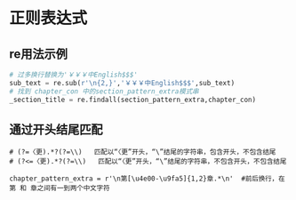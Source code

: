 # 正则表达式


## re用法示例

```python
# 过多换行替换为'￥￥￥中English$$$'
sub_text = re.sub(r'\n{2,}','￥￥￥中English$$$',sub_text)
# 找到 chapter_con 中的section_pattern_extra模式串
_section_title = re.findall(section_pattern_extra,chapter_con)
```



## 通过开头结尾匹配

```
# (?=〈更).*?(?=\\)   匹配以“〈更”开头，“\”结尾的字符串，包含开头，不包含结尾
# (?<=〈更).*?(?=\\)   匹配以“〈更”开头，“\”结尾的字符串，不包含开头，不包含结尾

chapter_pattern_extra = r'\n第[\u4e00-\u9fa5]{1,2}章.*\n'  #前后换行，在第 和 章之间有一到两个中文字符
```



<script>
        require(['echarts', 'echarts-gl', 'china'], function(echarts) {
                var chart_a374ea3793fa488199db586672949b09 = echarts.init(
                    document.getElementById('a374ea3793fa488199db586672949b09'), 'white', {renderer: 'canvas'});
                var option_a374ea3793fa488199db586672949b09 = {
    "animation": true,
    "animationThreshold": 2000,
    "animationDuration": 1000,
    "animationEasing": "cubicOut",
    "animationDelay": 0,
    "animationDurationUpdate": 300,
    "animationEasingUpdate": "cubicOut",
    "animationDelayUpdate": 0,
    "color": [
        "#c23531",
        "#2f4554",
        "#61a0a8",
        "#d48265",
        "#749f83",
        "#ca8622",
        "#bda29a",
        "#6e7074",
        "#546570",
        "#c4ccd3",
        "#f05b72",
        "#ef5b9c",
        "#f47920",
        "#905a3d",
        "#fab27b",
        "#2a5caa",
        "#444693",
        "#726930",
        "#b2d235",
        "#6d8346",
        "#ac6767",
        "#1d953f",
        "#6950a1",
        "#918597"
    ],
    "series": [
        {
            "type": "bar3D",
            "name": "\u4e8c\u624b\u623f\u4ef7 \u5143/\u33a1",
            "coordinateSystem": "geo3D",
            "grid3DIndex": 0,
            "geo3DIndex": 0,
            "globeIndex": 0,
            "barSize": 1,
            "bevelSize": 0,
            "bevelSmoothness": 2,
            "minHeight": 2,
            "label": {
                "show": false,
                "position": "top",
                "margin": 8,
                "formatter": function(data){return data.name + ' ' + data.value[2];}
            },
            "emphasis": {},
            "data": [
                {
                    "name": "\u5317\u4eac",
                    "value": [
                        116.407526,
                        39.90403,
                        88269
                    ]
                },
                {
                    "name": "\u5929\u6d25",
                    "value": [
                        117.200983,
                        39.084158,
                        30484
                    ]
                },
                {
                    "name": "\u6cb3\u5317\u6ca7\u5dde",
                    "value": [
                        116.838834,
                        38.304477,
                        10069
                    ]
                },
                {
                    "name": "\u8fbd\u5b81\u5927\u8fde",
                    "value": [
                        121.614682,
                        38.914003,
                        20872
                    ]
                },
                {
                    "name": "\u4e0a\u6d77",
                    "value": [
                        121.473701,
                        31.230416,
                        73571
                    ]
                },
                {
                    "name": "\u6c5f\u82cf\u5357\u4eac",
                    "value": [
                        118.796877,
                        32.060255,
                        27603
                    ]
                },
                {
                    "name": "\u6c5f\u82cf\u82cf\u5dde",
                    "value": [
                        120.585315,
                        31.298886,
                        30148
                    ]
                },
                {
                    "name": "\u6d59\u6c5f\u676d\u5dde",
                    "value": [
                        120.15507,
                        30.274084,
                        43215
                    ]
                },
                {
                    "name": "\u5b89\u5fbd\u6ec1\u5dde",
                    "value": [
                        118.317106,
                        32.301556,
                        7435
                    ]
                },
                {
                    "name": "\u798f\u5efa\u798f\u5dde",
                    "value": [
                        119.296494,
                        26.074507,
                        26537
                    ]
                },
                {
                    "name": "\u6c5f\u897f\u5357\u660c",
                    "value": [
                        115.858197,
                        28.682892,
                        14180
                    ]
                },
                {
                    "name": "\u6c5f\u897f\u8d63\u5dde",
                    "value": [
                        114.935029,
                        25.831829,
                        13111
                    ]
                },
                {
                    "name": "\u6c5f\u897f\u5b9c\u6625",
                    "value": [
                        114.416778,
                        27.815619,
                        21256
                    ]
                },
                {
                    "name": "\u5c71\u4e1c\u9752\u5c9b",
                    "value": [
                        120.382639,
                        36.067082,
                        24128
                    ]
                },
                {
                    "name": "\u6cb3\u5357\u90d1\u5dde",
                    "value": [
                        113.625368,
                        34.746599,
                        16156
                    ]
                },
                {
                    "name": "\u6e56\u5317\u6b66\u6c49",
                    "value": [
                        114.305392,
                        30.593098,
                        19221
                    ]
                },
                {
                    "name": "\u6e56\u5357\u957f\u6c99",
                    "value": [
                        112.938814,
                        28.228209,
                        11945
                    ]
                },
                {
                    "name": "\u5e7f\u4e1c\u5e7f\u5dde",
                    "value": [
                        113.264434,
                        23.129162,
                        41430
                    ]
                },
                {
                    "name": "\u5e7f\u4e1c\u6df1\u5733",
                    "value": [
                        114.057868,
                        22.543099,
                        74100
                    ]
                },
                {
                    "name": "\u91cd\u5e86",
                    "value": [
                        106.551556,
                        29.563009,
                        14351
                    ]
                },
                {
                    "name": "\u56db\u5ddd\u6210\u90fd",
                    "value": [
                        104.066541,
                        30.572269,
                        20016
                    ]
                },
                {
                    "name": "\u9655\u897f\u897f\u5b89",
                    "value": [
                        108.940174,
                        34.341568,
                        21786
                    ]
                },
                {
                    "name": "\u7518\u8083\u5170\u5dde",
                    "value": [
                        103.834303,
                        36.061089,
                        12829
                    ]
                }
            ],
            "shading": "lambert",
            "zlevel": -10,
            "silent": false,
            "animation": true,
            "animationDurationUpdate": 100,
            "animationEasingUpdate": "cubicOut"
        }
    ],
    "legend": [
        {
            "data": [
                "\u4e8c\u624b\u623f\u4ef7 \u5143/\u33a1"
            ],
            "selected": {
                "\u4e8c\u624b\u623f\u4ef7 \u5143/\u33a1": true
            },
            "show": true,
            "padding": 5,
            "itemGap": 10,
            "itemWidth": 25,
            "itemHeight": 14
        }
    ],
    "tooltip": {
        "show": true,
        "trigger": "item",
        "triggerOn": "mousemove|click",
        "axisPointer": {
            "type": "line"
        },
        "showContent": true,
        "alwaysShowContent": false,
        "showDelay": 0,
        "hideDelay": 100,
        "textStyle": {
            "fontSize": 14
        },
        "borderWidth": 0,
        "padding": 5
    },
    "geo3D": {
        "map": "china",
        "boxWidth": 100,
        "boxHeight": 10,
        "regionHeight": 3,
        "groundPlane": {
            "show": false,
            "color": "#aaa"
        },
        "instancing": false,
        "itemStyle": {
            "color": "rgb(5,101,123)",
            "borderColor": "rgb(62,215,213)",
            "borderWidth": 0.8,
            "opacity": 1
        },
        "label": {
            "show": false,
            "formatter": function(data){return data.name +  + data.value[2];}
        },
        "emphasis": {
            "label": {
                "show": false,
                "position": "top",
                "color": "#fff",
                "margin": 8,
                "fontSize": 10,
                "backgroundColor": "rgba(0,23,11,0)"
            }
        },
        "light": {
            "main": {
                "color": "#fff",
                "intensity": 1.2,
                "shadow": false,
                "shadowQuality": "high",
                "alpha": 40,
                "beta": 10
            },
            "ambient": {
                "color": "#fff",
                "intensity": 0.3
            },
            "ambientCubemap": {
                "diffuseIntensity": 0.5,
                "specularIntensity": 0.5
            }
        },
        "temporalSuperSampling": {
            "enable": "auto"
        },
        "zlevel": -10,
        "left": "auto",
        "top": "auto",
        "right": "auto",
        "bottom": "auto",
        "width": "auto",
        "height": "auto"
    },
    "title": [
        {
            "text": "\u4e8c\u624b\u623f\u4ef7\u5730\u56fe\u5c55\u793a\uff08\u4e0d\u5b8c\u6574\u5730\u56fe\u6a21\u578b\uff09",
            "padding": 5,
            "itemGap": 10
        }
    ]
};
                chart_a374ea3793fa488199db586672949b09.setOption(option_a374ea3793fa488199db586672949b09);
        });
    </script>

